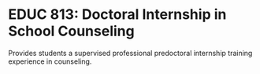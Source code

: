 # EDUC 813: Doctoral Internship in School Counseling

Provides students a supervised professional predoctoral internship training experience in counseling.